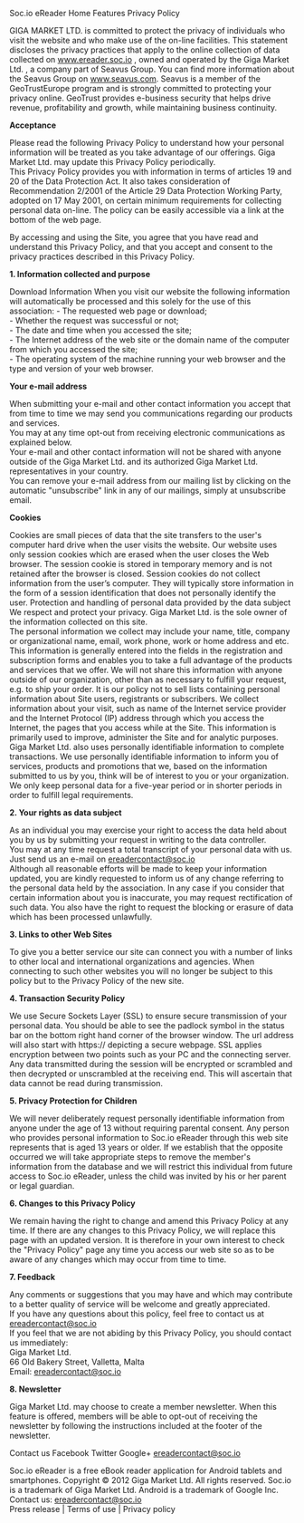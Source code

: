 Soc.io eReader Home Features Privacy Policy

GIGA MARKET LTD. is committed to protect the privacy of individuals who visit the website and who make use of the on-line facilities. This statement discloses the privacy practices that apply to the online collection of data collected on www.ereader.soc.io , owned and operated by the Giga Market Ltd. , a company part of Seavus Group. You can find more information about the Seavus Group on www.seavus.com. Seavus is a member of the GeoTrustEurope program and is strongly committed to protecting your privacy online. GeoTrust provides e-business security that helps drive revenue, profitability and growth, while maintaining business continuity.  
  
  
**Acceptance**  
  
Please read the following Privacy Policy to understand how your personal information will be treated as you take advantage of our offerings. Giga Market Ltd. may update this Privacy Policy periodically.  
This Privacy Policy provides you with information in terms of articles 19 and 20 of the Data Protection Act. It also takes consideration of Recommendation 2/2001 of the Article 29 Data Protection Working Party, adopted on 17 May 2001, on certain minimum requirements for collecting personal data on-line. The policy can be easily accessible via a link at the bottom of the web page.  
  
By accessing and using the Site, you agree that you have read and understand this Privacy Policy, and that you accept and consent to the privacy practices described in this Privacy Policy.  
  
  
**1\. Information collected and purpose**  
  
Download Information When you visit our website the following information will automatically be processed and this solely for the use of this association: - The requested web page or download;  
\- Whether the request was successful or not;  
\- The date and time when you accessed the site;  
\- The Internet address of the web site or the domain name of the computer from which you accessed the site;  
\- The operating system of the machine running your web browser and the type and version of your web browser.  
  
  
**Your e-mail address**  
  
When submitting your e-mail and other contact information you accept that from time to time we may send you communications regarding our products and services.  
You may at any time opt-out from receiving electronic communications as explained below.  
Your e-mail and other contact information will not be shared with anyone outside of the Giga Market Ltd. and its authorized Giga Market Ltd. representatives in your country.  
You can remove your e-mail address from our mailing list by clicking on the automatic "unsubscribe" link in any of our mailings, simply at unsubscribe email.  
  
  
**Cookies**  
  
Cookies are small pieces of data that the site transfers to the user's computer hard drive when the user visits the website. Our website uses only session cookies which are erased when the user closes the Web browser. The session cookie is stored in temporary memory and is not retained after the browser is closed. Session cookies do not collect information from the user’s computer. They will typically store information in the form of a session identification that does not personally identify the user. Protection and handling of personal data provided by the data subject We respect and protect your privacy. Giga Market Ltd. is the sole owner of the information collected on this site.  
The personal information we collect may include your name, title, company or organizational name, email, work phone, work or home address and etc. This information is generally entered into the fields in the registration and subscription forms and enables you to take a full advantage of the products and services that we offer. We will not share this information with anyone outside of our organization, other than as necessary to fulfill your request, e.g. to ship your order. It is our policy not to sell lists containing personal information about Site users, registrants or subscribers. We collect information about your visit, such as name of the Internet service provider and the Internet Protocol (IP) address through which you access the Internet, the pages that you access while at the Site. This information is primarily used to improve, administer the Site and for analytic purposes. Giga Market Ltd. also uses personally identifiable information to complete transactions. We use personally identifiable information to inform you of services, products and promotions that we, based on the information submitted to us by you, think will be of interest to you or your organization. We only keep personal data for a five-year period or in shorter periods in order to fulfill legal requirements.  
  
  
**2\. Your rights as data subject**  
  
As an individual you may exercise your right to access the data held about you by us by submitting your request in writing to the data controller.  
You may at any time request a total transcript of your personal data with us.  
Just send us an e-mail on ereadercontact@soc.io  
Although all reasonable efforts will be made to keep your information updated, you are kindly requested to inform us of any change referring to the personal data held by the association. In any case if you consider that certain information about you is inaccurate, you may request rectification of such data. You also have the right to request the blocking or erasure of data which has been processed unlawfully.  
  
  
**3\. Links to other Web Sites**  
  
To give you a better service our site can connect you with a number of links to other local and international organizations and agencies. When connecting to such other websites you will no longer be subject to this policy but to the Privacy Policy of the new site.  
  
  
**4\. Transaction Security Policy**  
  
We use Secure Sockets Layer (SSL) to ensure secure transmission of your personal data. You should be able to see the padlock symbol in the status bar on the bottom right hand corner of the browser window. The url address will also start with https:// depicting a secure webpage. SSL applies encryption between two points such as your PC and the connecting server. Any data transmitted during the session will be encrypted or scrambled and then decrypted or unscrambled at the receiving end. This will ascertain that data cannot be read during transmission.  
  
  
**5\. Privacy Protection for Children**  
  
We will never deliberately request personally identifiable information from anyone under the age of 13 without requiring parental consent. Any person who provides personal information to Soc.io eReader through this web site represents that is aged 13 years or older. If we establish that the opposite occurred we will take appropriate steps to remove the member's information from the database and we will restrict this individual from future access to Soc.io eReader, unless the child was invited by his or her parent or legal guardian.  
  
  
**6\. Changes to this Privacy Policy**  
  
We remain having the right to change and amend this Privacy Policy at any time. If there are any changes to this Privacy Policy, we will replace this page with an updated version. It is therefore in your own interest to check the "Privacy Policy" page any time you access our web site so as to be aware of any changes which may occur from time to time.  
  
  
**7\. Feedback**  
  
Any comments or suggestions that you may have and which may contribute to a better quality of service will be welcome and greatly appreciated.  
If you have any questions about this policy, feel free to contact us at ereadercontact@soc.io  
If you feel that we are not abiding by this Privacy Policy, you should contact us immediately:  
Giga Market Ltd.  
66 Old Bakery Street, Valletta, Malta  
Email: ereadercontact@soc.io  
  
  
**8\. Newsletter**  
  
Giga Market Ltd. may choose to create a member newsletter. When this feature is offered, members will be able to opt-out of receiving the newsletter by following the instructions included at the footer of the newsletter.

Contact us Facebook Twitter Google+ ereadercontact@soc.io

Soc.io eReader is a free eBook reader application for Android tablets and smartphones. Copyright © 2012 Giga Market Ltd. All rights reserved. Soc.io is a trademark of Giga Market Ltd. Android is a trademark of Google Inc. Contact us: ereadercontact@soc.io  
Press release | Terms of use | Privacy policy